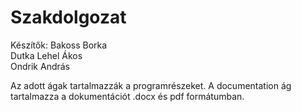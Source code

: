 # Szakdolgozat
Készítők:
    Bakoss Borka    
    Dutka Lehel Ákos    
    Ondrik András
 
Az adott ágak tartalmazzák a programrészeket.
A documentation ág tartalmazza a dokumentációt .docx és pdf formátumban.
